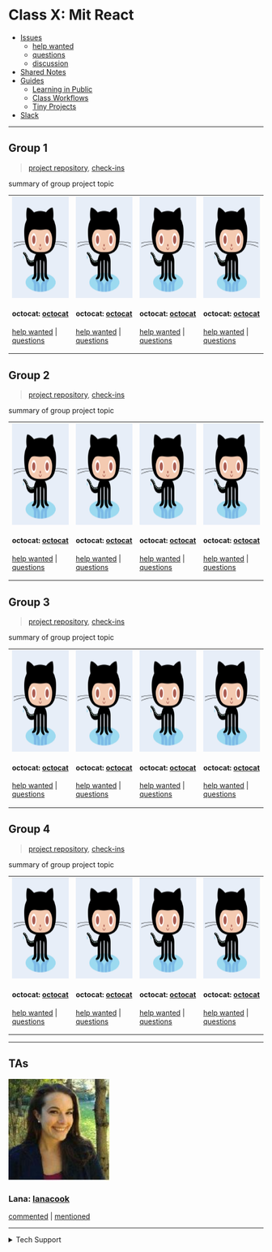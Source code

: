 <!-- BEGIN TOP -->

# Class X: Mit React

- [Issues](https://github.com/fake-class/mit-react/issues?q=is%3Aopen)
  - [help wanted](https://github.com/fake-class/mit-react/issues?q=label%3A%22help%20wanted%22+is%3Aopen)
  - [questions](https://github.com/fake-class/mit-react/issues?q=label%3Aquestion+is%3Aopen)
  - [discussion](https://github.com/fake-class/mit-react/issues?q=label%3Adiscussion+is%3Aopen)
- [Shared Notes](./shared-notes)
- [Guides](./guides)
  - [Learning in Public](./guides/learning-in-public)
  - [Class Workflows](./guides/class-workflows)
  - [Tiny Projects](./guides/tiny-projects)
- [Slack](slack)

---

<!-- END TOP -->

<!-- BEGIN GROUPS -->

## Group 1

> [project repository](link-to-project-repo),
> [check-ins](https://github.com/fake-class/mit-react/issues?q=label%3Acheck-in+label%3A%22Group%201%22)

summary of group project topic

<table><tr><td>

<img src="./admin/assets/avatars/octocat.png" height="200px" width="200px" alt="octocat avatar" />

<h4 id="octocat">octocat: <a href="https://github.com/octocat">octocat</a></h4>

[help wanted](https://github.com/fake-class/mit-react/issues/?q=author%3Aoctocat+label%3A%22help%20%20wanted%22)
\|
[questions](https://github.com/fake-class/mit-react/issues/?q=author%3Aoctocat+label%3A%22question%22)

</td><td>

<img src="./admin/assets/avatars/octocat.png" height="200px" width="200px" alt="octocat avatar" />

<h4 id="octocat">octocat: <a href="https://github.com/octocat">octocat</a></h4>

[help wanted](https://github.com/fake-class/mit-react/issues/?q=author%3Aoctocat+label%3A%22help%20%20wanted%22)
\|
[questions](https://github.com/fake-class/mit-react/issues/?q=author%3Aoctocat+label%3A%22question%22)

</td><td>

<img src="./admin/assets/avatars/octocat.png" height="200px" width="200px" alt="octocat avatar" />

<h4 id="octocat">octocat: <a href="https://github.com/octocat">octocat</a></h4>

[help wanted](https://github.com/fake-class/mit-react/issues/?q=author%3Aoctocat+label%3A%22help%20%20wanted%22)
\|
[questions](https://github.com/fake-class/mit-react/issues/?q=author%3Aoctocat+label%3A%22question%22)

</td><td>

<img src="./admin/assets/avatars/octocat.png" height="200px" width="200px" alt="octocat avatar" />

<h4 id="octocat">octocat: <a href="https://github.com/octocat">octocat</a></h4>

[help wanted](https://github.com/fake-class/mit-react/issues/?q=author%3Aoctocat+label%3A%22help%20%20wanted%22)
\|
[questions](https://github.com/fake-class/mit-react/issues/?q=author%3Aoctocat+label%3A%22question%22)

</td></tr></table>

## Group 2

> [project repository](link-to-project-repo),
> [check-ins](https://github.com/fake-class/mit-react/issues?q=label%3Acheck-in+label%3A%22Group%202%22)

summary of group project topic

<table><tr><td>

<img src="./admin/assets/avatars/octocat.png" height="200px" width="200px" alt="octocat avatar" />

<h4 id="octocat">octocat: <a href="https://github.com/octocat">octocat</a></h4>

[help wanted](https://github.com/fake-class/mit-react/issues/?q=author%3Aoctocat+label%3A%22help%20%20wanted%22)
\|
[questions](https://github.com/fake-class/mit-react/issues/?q=author%3Aoctocat+label%3A%22question%22)

</td><td>

<img src="./admin/assets/avatars/octocat.png" height="200px" width="200px" alt="octocat avatar" />

<h4 id="octocat">octocat: <a href="https://github.com/octocat">octocat</a></h4>

[help wanted](https://github.com/fake-class/mit-react/issues/?q=author%3Aoctocat+label%3A%22help%20%20wanted%22)
\|
[questions](https://github.com/fake-class/mit-react/issues/?q=author%3Aoctocat+label%3A%22question%22)

</td><td>

<img src="./admin/assets/avatars/octocat.png" height="200px" width="200px" alt="octocat avatar" />

<h4 id="octocat">octocat: <a href="https://github.com/octocat">octocat</a></h4>

[help wanted](https://github.com/fake-class/mit-react/issues/?q=author%3Aoctocat+label%3A%22help%20%20wanted%22)
\|
[questions](https://github.com/fake-class/mit-react/issues/?q=author%3Aoctocat+label%3A%22question%22)

</td><td>

<img src="./admin/assets/avatars/octocat.png" height="200px" width="200px" alt="octocat avatar" />

<h4 id="octocat">octocat: <a href="https://github.com/octocat">octocat</a></h4>

[help wanted](https://github.com/fake-class/mit-react/issues/?q=author%3Aoctocat+label%3A%22help%20%20wanted%22)
\|
[questions](https://github.com/fake-class/mit-react/issues/?q=author%3Aoctocat+label%3A%22question%22)

</td></tr></table>

## Group 3

> [project repository](link-to-project-repo),
> [check-ins](https://github.com/fake-class/mit-react/issues?q=label%3Acheck-in+label%3A%22Group%203%22)

summary of group project topic

<table><tr><td>

<img src="./admin/assets/avatars/octocat.png" height="200px" width="200px" alt="octocat avatar" />

<h4 id="octocat">octocat: <a href="https://github.com/octocat">octocat</a></h4>

[help wanted](https://github.com/fake-class/mit-react/issues/?q=author%3Aoctocat+label%3A%22help%20%20wanted%22)
\|
[questions](https://github.com/fake-class/mit-react/issues/?q=author%3Aoctocat+label%3A%22question%22)

</td><td>

<img src="./admin/assets/avatars/octocat.png" height="200px" width="200px" alt="octocat avatar" />

<h4 id="octocat">octocat: <a href="https://github.com/octocat">octocat</a></h4>

[help wanted](https://github.com/fake-class/mit-react/issues/?q=author%3Aoctocat+label%3A%22help%20%20wanted%22)
\|
[questions](https://github.com/fake-class/mit-react/issues/?q=author%3Aoctocat+label%3A%22question%22)

</td><td>

<img src="./admin/assets/avatars/octocat.png" height="200px" width="200px" alt="octocat avatar" />

<h4 id="octocat">octocat: <a href="https://github.com/octocat">octocat</a></h4>

[help wanted](https://github.com/fake-class/mit-react/issues/?q=author%3Aoctocat+label%3A%22help%20%20wanted%22)
\|
[questions](https://github.com/fake-class/mit-react/issues/?q=author%3Aoctocat+label%3A%22question%22)

</td><td>

<img src="./admin/assets/avatars/octocat.png" height="200px" width="200px" alt="octocat avatar" />

<h4 id="octocat">octocat: <a href="https://github.com/octocat">octocat</a></h4>

[help wanted](https://github.com/fake-class/mit-react/issues/?q=author%3Aoctocat+label%3A%22help%20%20wanted%22)
\|
[questions](https://github.com/fake-class/mit-react/issues/?q=author%3Aoctocat+label%3A%22question%22)

</td></tr></table>

## Group 4

> [project repository](link-to-project-repo),
> [check-ins](https://github.com/fake-class/mit-react/issues?q=label%3Acheck-in+label%3A%22Group%204%22)

summary of group project topic

<table><tr><td>

<img src="./admin/assets/avatars/octocat.png" height="200px" width="200px" alt="octocat avatar" />

<h4 id="octocat">octocat: <a href="https://github.com/octocat">octocat</a></h4>

[help wanted](https://github.com/fake-class/mit-react/issues/?q=author%3Aoctocat+label%3A%22help%20%20wanted%22)
\|
[questions](https://github.com/fake-class/mit-react/issues/?q=author%3Aoctocat+label%3A%22question%22)

</td><td>

<img src="./admin/assets/avatars/octocat.png" height="200px" width="200px" alt="octocat avatar" />

<h4 id="octocat">octocat: <a href="https://github.com/octocat">octocat</a></h4>

[help wanted](https://github.com/fake-class/mit-react/issues/?q=author%3Aoctocat+label%3A%22help%20%20wanted%22)
\|
[questions](https://github.com/fake-class/mit-react/issues/?q=author%3Aoctocat+label%3A%22question%22)

</td><td>

<img src="./admin/assets/avatars/octocat.png" height="200px" width="200px" alt="octocat avatar" />

<h4 id="octocat">octocat: <a href="https://github.com/octocat">octocat</a></h4>

[help wanted](https://github.com/fake-class/mit-react/issues/?q=author%3Aoctocat+label%3A%22help%20%20wanted%22)
\|
[questions](https://github.com/fake-class/mit-react/issues/?q=author%3Aoctocat+label%3A%22question%22)

</td><td>

<img src="./admin/assets/avatars/octocat.png" height="200px" width="200px" alt="octocat avatar" />

<h4 id="octocat">octocat: <a href="https://github.com/octocat">octocat</a></h4>

[help wanted](https://github.com/fake-class/mit-react/issues/?q=author%3Aoctocat+label%3A%22help%20%20wanted%22)
\|
[questions](https://github.com/fake-class/mit-react/issues/?q=author%3Aoctocat+label%3A%22question%22)

</td></tr></table>

---

<!-- END GROUPS -->

<!-- BEGIN TAS -->

## TAs

<img src="./admin/assets/avatars/lanacook.png" height="200px" width="200px" alt="lanacook avatar" />

<h3 id="lanacook">Lana: <a href="https://github.com/lanacook">lanacook</a></h3>

<a href="https://github.com/fake-class/mit-react/issues?q=commenter%3Alanacook">commented</a>
\|
<a href="https://github.com/fake-class/mit-react/issues?q=mentions%3Alanacook">mentioned</a>

---

<!-- END TAS -->

<!-- BEGIN TECHSUPPORT -->
<details>
<summary>Tech Support</summary>

<a href="https://rubberduckdebugging.com/" target="_blank"><img alt="Rubber Ducky" src="./admin/assets/rubber-ducky.png"/></a>

</details>

<!-- END TECHSUPPORT -->
